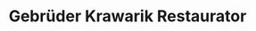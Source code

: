 ---
title: "Gebrüder Krawarik Restaurator"
url: /wien/gebrueder-krawarik-restaurator/
shop: Baumarkt
---